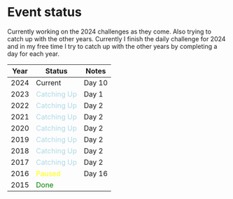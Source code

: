 # Event status

Currently working on the 2024 challenges as they come. Also trying to catch up with the other years. Currently I finish the daily challenge for 2024 and in my free time I try to catch up with the other years by completing a day for each year.

| Year | Status                                             | Notes  |
|------|----------------------------------------------------|--------|
| 2024 | Current                                            | Day 10  |
| 2023 | <span style="color: lightblue;">Catching Up</span> | Day 1  |
| 2022 | <span style="color: lightblue;">Catching Up</span> | Day 2  |
| 2021 | <span style="color: lightblue;">Catching Up</span> | Day 2  |
| 2020 | <span style="color: lightblue;">Catching Up</span> | Day 2  |
| 2019 | <span style="color: lightblue;">Catching Up</span> | Day 2  |
| 2018 | <span style="color: lightblue;">Catching Up</span> | Day 2  |
| 2017 | <span style="color: lightblue;">Catching Up</span> | Day 2  |
| 2016 | <span style="color: yellow">Paused</span>          | Day 16 |
| 2015 | <span style="color: green">Done</span>             |        |
